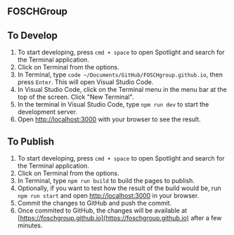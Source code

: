 ## FOSCHGroup

## To Develop
1. To start developing, press `cmd + space` to open Spotlight and search for the Terminal application.
2. Click on Terminal from the options.
3. In Terminal, type `code ~/Documents/GitHub/FOSCHgroup.github.io`, then press `Enter`. This will open Visual Studio Code.
4. In Visual Studio Code, click on the Terminal menu in the menu bar at the top of the screen. Click "New Terminal".
5. In the terminal in Visual Studio Code, type `npm run dev` to start the development server.
6. Open [http://localhost:3000](http://localhost:3000) with your browser to see the result.

## To Publish

1. To start developing, press `cmd + space` to open Spotlight and search for the Terminal application.
2. Click on Terminal from the options.
3. In Terminal, type `npm run build` to build the pages to publish.
4. Optionally, if you want to test how the result of the build would be, run `npm run start` and open [http://localhost:3000](http://localhost:3000) in your browser.
5. Commit the changes to GitHub and push the commit.
6. Once commited to GitHub, the changes will be available at [https://foschgroup.github.io](https://foschgroup.github.io) after a few minutes.

